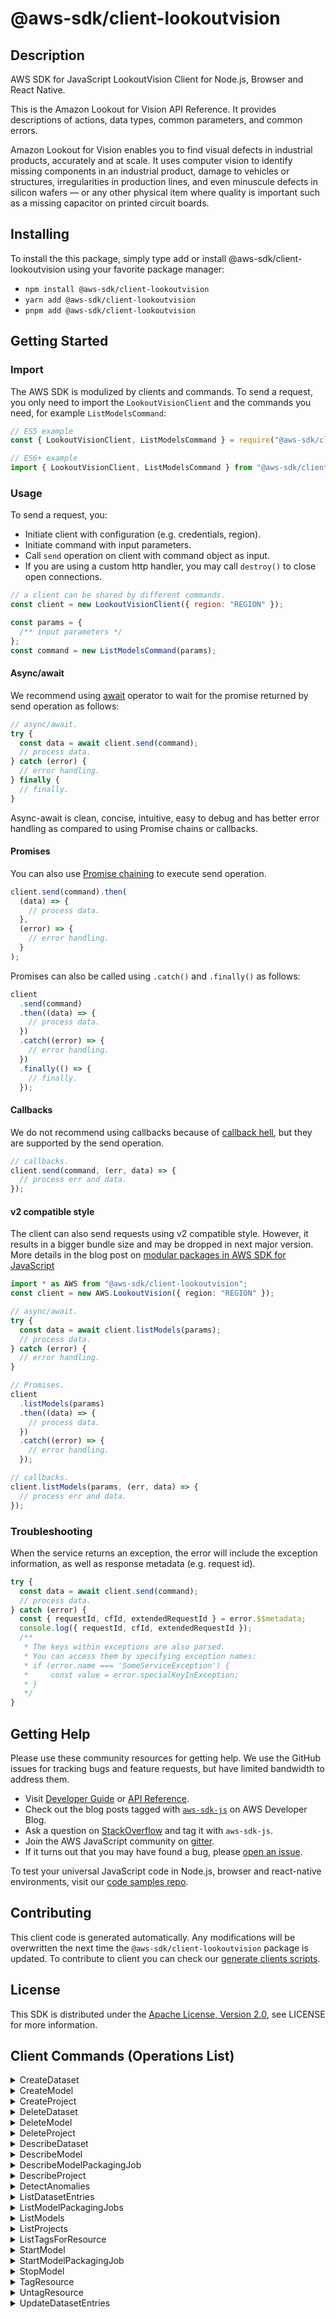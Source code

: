 <!-- generated file, do not edit directly -->

# @aws-sdk/client-lookoutvision

## Description

AWS SDK for JavaScript LookoutVision Client for Node.js, Browser and React Native.

<p>This is the Amazon Lookout for Vision API Reference. It provides descriptions of actions,
data types, common parameters, and common errors.</p>
<p>Amazon Lookout for Vision enables you to find visual defects in industrial products,
accurately and at scale. It uses computer vision to identify missing components in an industrial product,
damage to vehicles or structures, irregularities in production lines, and even minuscule defects in
silicon wafers — or any other physical item where quality is important such as a missing capacitor
on printed circuit boards.</p>

## Installing

To install the this package, simply type add or install @aws-sdk/client-lookoutvision
using your favorite package manager:

- `npm install @aws-sdk/client-lookoutvision`
- `yarn add @aws-sdk/client-lookoutvision`
- `pnpm add @aws-sdk/client-lookoutvision`

## Getting Started

### Import

The AWS SDK is modulized by clients and commands.
To send a request, you only need to import the `LookoutVisionClient` and
the commands you need, for example `ListModelsCommand`:

```js
// ES5 example
const { LookoutVisionClient, ListModelsCommand } = require("@aws-sdk/client-lookoutvision");
```

```ts
// ES6+ example
import { LookoutVisionClient, ListModelsCommand } from "@aws-sdk/client-lookoutvision";
```

### Usage

To send a request, you:

- Initiate client with configuration (e.g. credentials, region).
- Initiate command with input parameters.
- Call `send` operation on client with command object as input.
- If you are using a custom http handler, you may call `destroy()` to close open connections.

```js
// a client can be shared by different commands.
const client = new LookoutVisionClient({ region: "REGION" });

const params = {
  /** input parameters */
};
const command = new ListModelsCommand(params);
```

#### Async/await

We recommend using [await](https://developer.mozilla.org/en-US/docs/Web/JavaScript/Reference/Operators/await)
operator to wait for the promise returned by send operation as follows:

```js
// async/await.
try {
  const data = await client.send(command);
  // process data.
} catch (error) {
  // error handling.
} finally {
  // finally.
}
```

Async-await is clean, concise, intuitive, easy to debug and has better error handling
as compared to using Promise chains or callbacks.

#### Promises

You can also use [Promise chaining](https://developer.mozilla.org/en-US/docs/Web/JavaScript/Guide/Using_promises#chaining)
to execute send operation.

```js
client.send(command).then(
  (data) => {
    // process data.
  },
  (error) => {
    // error handling.
  }
);
```

Promises can also be called using `.catch()` and `.finally()` as follows:

```js
client
  .send(command)
  .then((data) => {
    // process data.
  })
  .catch((error) => {
    // error handling.
  })
  .finally(() => {
    // finally.
  });
```

#### Callbacks

We do not recommend using callbacks because of [callback hell](http://callbackhell.com/),
but they are supported by the send operation.

```js
// callbacks.
client.send(command, (err, data) => {
  // process err and data.
});
```

#### v2 compatible style

The client can also send requests using v2 compatible style.
However, it results in a bigger bundle size and may be dropped in next major version. More details in the blog post
on [modular packages in AWS SDK for JavaScript](https://aws.amazon.com/blogs/developer/modular-packages-in-aws-sdk-for-javascript/)

```ts
import * as AWS from "@aws-sdk/client-lookoutvision";
const client = new AWS.LookoutVision({ region: "REGION" });

// async/await.
try {
  const data = await client.listModels(params);
  // process data.
} catch (error) {
  // error handling.
}

// Promises.
client
  .listModels(params)
  .then((data) => {
    // process data.
  })
  .catch((error) => {
    // error handling.
  });

// callbacks.
client.listModels(params, (err, data) => {
  // process err and data.
});
```

### Troubleshooting

When the service returns an exception, the error will include the exception information,
as well as response metadata (e.g. request id).

```js
try {
  const data = await client.send(command);
  // process data.
} catch (error) {
  const { requestId, cfId, extendedRequestId } = error.$$metadata;
  console.log({ requestId, cfId, extendedRequestId });
  /**
   * The keys within exceptions are also parsed.
   * You can access them by specifying exception names:
   * if (error.name === 'SomeServiceException') {
   *     const value = error.specialKeyInException;
   * }
   */
}
```

## Getting Help

Please use these community resources for getting help.
We use the GitHub issues for tracking bugs and feature requests, but have limited bandwidth to address them.

- Visit [Developer Guide](https://docs.aws.amazon.com/sdk-for-javascript/v3/developer-guide/welcome.html)
  or [API Reference](https://docs.aws.amazon.com/AWSJavaScriptSDK/v3/latest/index.html).
- Check out the blog posts tagged with [`aws-sdk-js`](https://aws.amazon.com/blogs/developer/tag/aws-sdk-js/)
  on AWS Developer Blog.
- Ask a question on [StackOverflow](https://stackoverflow.com/questions/tagged/aws-sdk-js) and tag it with `aws-sdk-js`.
- Join the AWS JavaScript community on [gitter](https://gitter.im/aws/aws-sdk-js-v3).
- If it turns out that you may have found a bug, please [open an issue](https://github.com/aws/aws-sdk-js-v3/issues/new/choose).

To test your universal JavaScript code in Node.js, browser and react-native environments,
visit our [code samples repo](https://github.com/aws-samples/aws-sdk-js-tests).

## Contributing

This client code is generated automatically. Any modifications will be overwritten the next time the `@aws-sdk/client-lookoutvision` package is updated.
To contribute to client you can check our [generate clients scripts](https://github.com/aws/aws-sdk-js-v3/tree/main/scripts/generate-clients).

## License

This SDK is distributed under the
[Apache License, Version 2.0](http://www.apache.org/licenses/LICENSE-2.0),
see LICENSE for more information.

## Client Commands (Operations List)

<details>
<summary>
CreateDataset
</summary>

[Command API Reference](https://docs.aws.amazon.com/AWSJavaScriptSDK/v3/latest/clients/client-lookoutvision/classes/createdatasetcommand.html) / [Input](https://docs.aws.amazon.com/AWSJavaScriptSDK/v3/latest/clients/client-lookoutvision/interfaces/createdatasetcommandinput.html) / [Output](https://docs.aws.amazon.com/AWSJavaScriptSDK/v3/latest/clients/client-lookoutvision/interfaces/createdatasetcommandoutput.html)

</details>
<details>
<summary>
CreateModel
</summary>

[Command API Reference](https://docs.aws.amazon.com/AWSJavaScriptSDK/v3/latest/clients/client-lookoutvision/classes/createmodelcommand.html) / [Input](https://docs.aws.amazon.com/AWSJavaScriptSDK/v3/latest/clients/client-lookoutvision/interfaces/createmodelcommandinput.html) / [Output](https://docs.aws.amazon.com/AWSJavaScriptSDK/v3/latest/clients/client-lookoutvision/interfaces/createmodelcommandoutput.html)

</details>
<details>
<summary>
CreateProject
</summary>

[Command API Reference](https://docs.aws.amazon.com/AWSJavaScriptSDK/v3/latest/clients/client-lookoutvision/classes/createprojectcommand.html) / [Input](https://docs.aws.amazon.com/AWSJavaScriptSDK/v3/latest/clients/client-lookoutvision/interfaces/createprojectcommandinput.html) / [Output](https://docs.aws.amazon.com/AWSJavaScriptSDK/v3/latest/clients/client-lookoutvision/interfaces/createprojectcommandoutput.html)

</details>
<details>
<summary>
DeleteDataset
</summary>

[Command API Reference](https://docs.aws.amazon.com/AWSJavaScriptSDK/v3/latest/clients/client-lookoutvision/classes/deletedatasetcommand.html) / [Input](https://docs.aws.amazon.com/AWSJavaScriptSDK/v3/latest/clients/client-lookoutvision/interfaces/deletedatasetcommandinput.html) / [Output](https://docs.aws.amazon.com/AWSJavaScriptSDK/v3/latest/clients/client-lookoutvision/interfaces/deletedatasetcommandoutput.html)

</details>
<details>
<summary>
DeleteModel
</summary>

[Command API Reference](https://docs.aws.amazon.com/AWSJavaScriptSDK/v3/latest/clients/client-lookoutvision/classes/deletemodelcommand.html) / [Input](https://docs.aws.amazon.com/AWSJavaScriptSDK/v3/latest/clients/client-lookoutvision/interfaces/deletemodelcommandinput.html) / [Output](https://docs.aws.amazon.com/AWSJavaScriptSDK/v3/latest/clients/client-lookoutvision/interfaces/deletemodelcommandoutput.html)

</details>
<details>
<summary>
DeleteProject
</summary>

[Command API Reference](https://docs.aws.amazon.com/AWSJavaScriptSDK/v3/latest/clients/client-lookoutvision/classes/deleteprojectcommand.html) / [Input](https://docs.aws.amazon.com/AWSJavaScriptSDK/v3/latest/clients/client-lookoutvision/interfaces/deleteprojectcommandinput.html) / [Output](https://docs.aws.amazon.com/AWSJavaScriptSDK/v3/latest/clients/client-lookoutvision/interfaces/deleteprojectcommandoutput.html)

</details>
<details>
<summary>
DescribeDataset
</summary>

[Command API Reference](https://docs.aws.amazon.com/AWSJavaScriptSDK/v3/latest/clients/client-lookoutvision/classes/describedatasetcommand.html) / [Input](https://docs.aws.amazon.com/AWSJavaScriptSDK/v3/latest/clients/client-lookoutvision/interfaces/describedatasetcommandinput.html) / [Output](https://docs.aws.amazon.com/AWSJavaScriptSDK/v3/latest/clients/client-lookoutvision/interfaces/describedatasetcommandoutput.html)

</details>
<details>
<summary>
DescribeModel
</summary>

[Command API Reference](https://docs.aws.amazon.com/AWSJavaScriptSDK/v3/latest/clients/client-lookoutvision/classes/describemodelcommand.html) / [Input](https://docs.aws.amazon.com/AWSJavaScriptSDK/v3/latest/clients/client-lookoutvision/interfaces/describemodelcommandinput.html) / [Output](https://docs.aws.amazon.com/AWSJavaScriptSDK/v3/latest/clients/client-lookoutvision/interfaces/describemodelcommandoutput.html)

</details>
<details>
<summary>
DescribeModelPackagingJob
</summary>

[Command API Reference](https://docs.aws.amazon.com/AWSJavaScriptSDK/v3/latest/clients/client-lookoutvision/classes/describemodelpackagingjobcommand.html) / [Input](https://docs.aws.amazon.com/AWSJavaScriptSDK/v3/latest/clients/client-lookoutvision/interfaces/describemodelpackagingjobcommandinput.html) / [Output](https://docs.aws.amazon.com/AWSJavaScriptSDK/v3/latest/clients/client-lookoutvision/interfaces/describemodelpackagingjobcommandoutput.html)

</details>
<details>
<summary>
DescribeProject
</summary>

[Command API Reference](https://docs.aws.amazon.com/AWSJavaScriptSDK/v3/latest/clients/client-lookoutvision/classes/describeprojectcommand.html) / [Input](https://docs.aws.amazon.com/AWSJavaScriptSDK/v3/latest/clients/client-lookoutvision/interfaces/describeprojectcommandinput.html) / [Output](https://docs.aws.amazon.com/AWSJavaScriptSDK/v3/latest/clients/client-lookoutvision/interfaces/describeprojectcommandoutput.html)

</details>
<details>
<summary>
DetectAnomalies
</summary>

[Command API Reference](https://docs.aws.amazon.com/AWSJavaScriptSDK/v3/latest/clients/client-lookoutvision/classes/detectanomaliescommand.html) / [Input](https://docs.aws.amazon.com/AWSJavaScriptSDK/v3/latest/clients/client-lookoutvision/interfaces/detectanomaliescommandinput.html) / [Output](https://docs.aws.amazon.com/AWSJavaScriptSDK/v3/latest/clients/client-lookoutvision/interfaces/detectanomaliescommandoutput.html)

</details>
<details>
<summary>
ListDatasetEntries
</summary>

[Command API Reference](https://docs.aws.amazon.com/AWSJavaScriptSDK/v3/latest/clients/client-lookoutvision/classes/listdatasetentriescommand.html) / [Input](https://docs.aws.amazon.com/AWSJavaScriptSDK/v3/latest/clients/client-lookoutvision/interfaces/listdatasetentriescommandinput.html) / [Output](https://docs.aws.amazon.com/AWSJavaScriptSDK/v3/latest/clients/client-lookoutvision/interfaces/listdatasetentriescommandoutput.html)

</details>
<details>
<summary>
ListModelPackagingJobs
</summary>

[Command API Reference](https://docs.aws.amazon.com/AWSJavaScriptSDK/v3/latest/clients/client-lookoutvision/classes/listmodelpackagingjobscommand.html) / [Input](https://docs.aws.amazon.com/AWSJavaScriptSDK/v3/latest/clients/client-lookoutvision/interfaces/listmodelpackagingjobscommandinput.html) / [Output](https://docs.aws.amazon.com/AWSJavaScriptSDK/v3/latest/clients/client-lookoutvision/interfaces/listmodelpackagingjobscommandoutput.html)

</details>
<details>
<summary>
ListModels
</summary>

[Command API Reference](https://docs.aws.amazon.com/AWSJavaScriptSDK/v3/latest/clients/client-lookoutvision/classes/listmodelscommand.html) / [Input](https://docs.aws.amazon.com/AWSJavaScriptSDK/v3/latest/clients/client-lookoutvision/interfaces/listmodelscommandinput.html) / [Output](https://docs.aws.amazon.com/AWSJavaScriptSDK/v3/latest/clients/client-lookoutvision/interfaces/listmodelscommandoutput.html)

</details>
<details>
<summary>
ListProjects
</summary>

[Command API Reference](https://docs.aws.amazon.com/AWSJavaScriptSDK/v3/latest/clients/client-lookoutvision/classes/listprojectscommand.html) / [Input](https://docs.aws.amazon.com/AWSJavaScriptSDK/v3/latest/clients/client-lookoutvision/interfaces/listprojectscommandinput.html) / [Output](https://docs.aws.amazon.com/AWSJavaScriptSDK/v3/latest/clients/client-lookoutvision/interfaces/listprojectscommandoutput.html)

</details>
<details>
<summary>
ListTagsForResource
</summary>

[Command API Reference](https://docs.aws.amazon.com/AWSJavaScriptSDK/v3/latest/clients/client-lookoutvision/classes/listtagsforresourcecommand.html) / [Input](https://docs.aws.amazon.com/AWSJavaScriptSDK/v3/latest/clients/client-lookoutvision/interfaces/listtagsforresourcecommandinput.html) / [Output](https://docs.aws.amazon.com/AWSJavaScriptSDK/v3/latest/clients/client-lookoutvision/interfaces/listtagsforresourcecommandoutput.html)

</details>
<details>
<summary>
StartModel
</summary>

[Command API Reference](https://docs.aws.amazon.com/AWSJavaScriptSDK/v3/latest/clients/client-lookoutvision/classes/startmodelcommand.html) / [Input](https://docs.aws.amazon.com/AWSJavaScriptSDK/v3/latest/clients/client-lookoutvision/interfaces/startmodelcommandinput.html) / [Output](https://docs.aws.amazon.com/AWSJavaScriptSDK/v3/latest/clients/client-lookoutvision/interfaces/startmodelcommandoutput.html)

</details>
<details>
<summary>
StartModelPackagingJob
</summary>

[Command API Reference](https://docs.aws.amazon.com/AWSJavaScriptSDK/v3/latest/clients/client-lookoutvision/classes/startmodelpackagingjobcommand.html) / [Input](https://docs.aws.amazon.com/AWSJavaScriptSDK/v3/latest/clients/client-lookoutvision/interfaces/startmodelpackagingjobcommandinput.html) / [Output](https://docs.aws.amazon.com/AWSJavaScriptSDK/v3/latest/clients/client-lookoutvision/interfaces/startmodelpackagingjobcommandoutput.html)

</details>
<details>
<summary>
StopModel
</summary>

[Command API Reference](https://docs.aws.amazon.com/AWSJavaScriptSDK/v3/latest/clients/client-lookoutvision/classes/stopmodelcommand.html) / [Input](https://docs.aws.amazon.com/AWSJavaScriptSDK/v3/latest/clients/client-lookoutvision/interfaces/stopmodelcommandinput.html) / [Output](https://docs.aws.amazon.com/AWSJavaScriptSDK/v3/latest/clients/client-lookoutvision/interfaces/stopmodelcommandoutput.html)

</details>
<details>
<summary>
TagResource
</summary>

[Command API Reference](https://docs.aws.amazon.com/AWSJavaScriptSDK/v3/latest/clients/client-lookoutvision/classes/tagresourcecommand.html) / [Input](https://docs.aws.amazon.com/AWSJavaScriptSDK/v3/latest/clients/client-lookoutvision/interfaces/tagresourcecommandinput.html) / [Output](https://docs.aws.amazon.com/AWSJavaScriptSDK/v3/latest/clients/client-lookoutvision/interfaces/tagresourcecommandoutput.html)

</details>
<details>
<summary>
UntagResource
</summary>

[Command API Reference](https://docs.aws.amazon.com/AWSJavaScriptSDK/v3/latest/clients/client-lookoutvision/classes/untagresourcecommand.html) / [Input](https://docs.aws.amazon.com/AWSJavaScriptSDK/v3/latest/clients/client-lookoutvision/interfaces/untagresourcecommandinput.html) / [Output](https://docs.aws.amazon.com/AWSJavaScriptSDK/v3/latest/clients/client-lookoutvision/interfaces/untagresourcecommandoutput.html)

</details>
<details>
<summary>
UpdateDatasetEntries
</summary>

[Command API Reference](https://docs.aws.amazon.com/AWSJavaScriptSDK/v3/latest/clients/client-lookoutvision/classes/updatedatasetentriescommand.html) / [Input](https://docs.aws.amazon.com/AWSJavaScriptSDK/v3/latest/clients/client-lookoutvision/interfaces/updatedatasetentriescommandinput.html) / [Output](https://docs.aws.amazon.com/AWSJavaScriptSDK/v3/latest/clients/client-lookoutvision/interfaces/updatedatasetentriescommandoutput.html)

</details>
